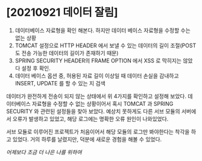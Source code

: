 # [20210921 데이터 잘림]

1) 데이터베이스 자료형을 확인 해본다. 하지만 데이터 베이스 자료형을 수정할 수는 없는 상황
2) TOMCAT 설정으로 HTTP HEADER 에서 보낼 수 있는 데이터의 길이 조절(POST 도 전송 가능한 데이터의 길이가 존재하기 때문)
3) SPRING SECURITY HEADER의 FRAME OPTION 에서 XSS 로 막히지는 않았다 설정 후 확인.
4) 데이터 베이스 옵션 중, 허용된 자료 길이 이상일 때 데이터 손실을 감내하고 INSERT, UPDATE 를 할 수 있는 지 검색


데이터가 완전하게 전송이 되지 않는 상태에서 위 4가지를 확인하고 설정해 보았다.
데이터베이스 자료형을 수정할 수 없는 상황이어서 혹시 TOMCAT 과 SPRING SECURITY 와 관련된 설정들을 찾아 보았다.
예상치 못하게도 다른 서브 모듈의 서버에서 오류가 발생하고 있었고, 해당 로그에는 명확한 오류 원인이 나와있었다.

서브 모듈로 이루어진 프로젝트가 처음이어서 해당 모듈의 로그만 봐야한다는 착각을 하고 있었다.
거의 하루를 날렸지만, 덕분에 새로운 경험을 해볼 수 있었다.


*어제보다 조금 더 나은 나를 위하여*

